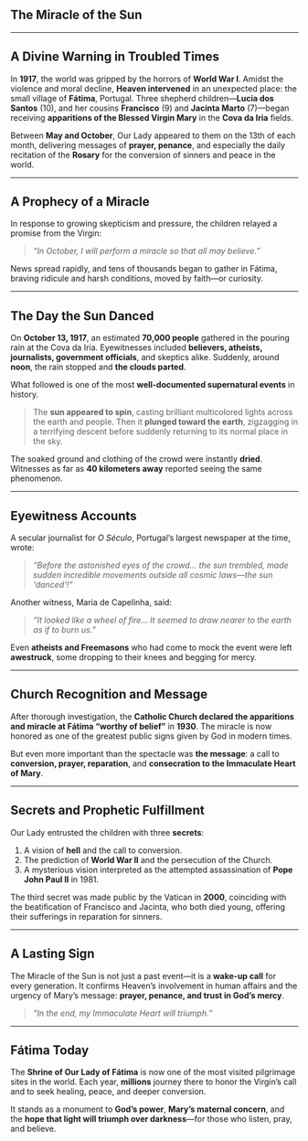 ## The Miracle of the Sun

---

## A Divine Warning in Troubled Times

In **1917**, the world was gripped by the horrors of **World War I**. Amidst the violence and moral decline, **Heaven intervened** in an unexpected place: the small village of **Fátima**, Portugal. Three shepherd children—**Lucia dos Santos** (10), and her cousins **Francisco** (9) and **Jacinta Marto** (7)—began receiving **apparitions of the Blessed Virgin Mary** in the **Cova da Iria** fields.

Between **May and October**, Our Lady appeared to them on the 13th of each month, delivering messages of **prayer, penance**, and especially the daily recitation of the **Rosary** for the conversion of sinners and peace in the world.

---

## A Prophecy of a Miracle

In response to growing skepticism and pressure, the children relayed a promise from the Virgin:

> *“In October, I will perform a miracle so that all may believe.”*

News spread rapidly, and tens of thousands began to gather in Fátima, braving ridicule and harsh conditions, moved by faith—or curiosity.

---

## The Day the Sun Danced

On **October 13, 1917**, an estimated **70,000 people** gathered in the pouring rain at the Cova da Iria. Eyewitnesses included **believers, atheists, journalists, government officials**, and skeptics alike. Suddenly, around **noon**, the rain stopped and **the clouds parted**.

What followed is one of the most **well-documented supernatural events** in history.

> The **sun appeared to spin**, casting brilliant multicolored lights across the earth and people. Then it **plunged toward the earth**, zigzagging in a terrifying descent before suddenly returning to its normal place in the sky.

The soaked ground and clothing of the crowd were instantly **dried**. Witnesses as far as **40 kilometers away** reported seeing the same phenomenon.

---

## Eyewitness Accounts

A secular journalist for *O Século*, Portugal’s largest newspaper at the time, wrote:

> *“Before the astonished eyes of the crowd... the sun trembled, made sudden incredible movements outside all cosmic laws—the sun 'danced'!”*

Another witness, Maria de Capelinha, said:

> *“It looked like a wheel of fire… It seemed to draw nearer to the earth as if to burn us.”*

Even **atheists and Freemasons** who had come to mock the event were left **awestruck**, some dropping to their knees and begging for mercy.

---

## Church Recognition and Message

After thorough investigation, the **Catholic Church declared the apparitions and miracle at Fátima “worthy of belief”** in **1930**. The miracle is now honored as one of the greatest public signs given by God in modern times.

But even more important than the spectacle was **the message**:
a call to **conversion, prayer, reparation**, and **consecration to the Immaculate Heart of Mary**.

---

## Secrets and Prophetic Fulfillment

Our Lady entrusted the children with three **secrets**:

1. A vision of **hell** and the call to conversion.
2. The prediction of **World War II** and the persecution of the Church.
3. A mysterious vision interpreted as the attempted assassination of **Pope John Paul II** in 1981.

The third secret was made public by the Vatican in **2000**, coinciding with the beatification of Francisco and Jacinta, who both died young, offering their sufferings in reparation for sinners.

---

## A Lasting Sign

The Miracle of the Sun is not just a past event—it is a **wake-up call** for every generation. It confirms Heaven’s involvement in human affairs and the urgency of Mary’s message: **prayer, penance, and trust in God’s mercy**.

> *“In the end, my Immaculate Heart will triumph.”*

---

## Fátima Today

The **Shrine of Our Lady of Fátima** is now one of the most visited pilgrimage sites in the world. Each year, **millions** journey there to honor the Virgin’s call and to seek healing, peace, and deeper conversion.

It stands as a monument to **God’s power**, **Mary’s maternal concern**, and the **hope that light will triumph over darkness**—for those who listen, pray, and believe.
